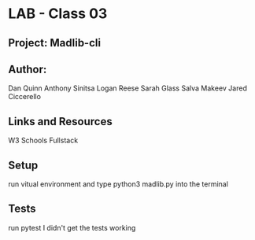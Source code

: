 # LAB - Class 03

## Project: Madlib-cli

## Author:

Dan Quinn
Anthony Sinitsa
Logan Reese
Sarah Glass
Salva Makeev
Jared Ciccerello

## Links and Resources

W3 Schools
Fullstack

## Setup

run vitual environment and type python3 madlib.py into the terminal

## Tests

run pytest
I didn't get the tests working
